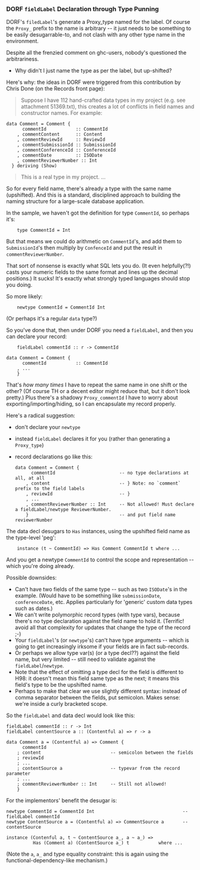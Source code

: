 ### DORF `fieldLabel` Declaration through Type Punning


DORF's `filedLabel`'s generate a Proxy_type named for the label. Of course the `Proxy_` prefix to the name is arbitrary -- it just needs to be something to be easily desugarrable-to, and not clash with any other type name in the environment.


Despite all the frenzied comment on ghc-users, nobody's questioned the arbitrariness.

- Why didn't I just name the type as per the label, but up-shifted?


Here's why: the ideas in DORF were triggered from this contribution by Chris Done (on the Records front page):


>
>
> Suppose I have 112 hand-crafted data types in my project (e.g. see attachment 51369.txt), this creates a lot of conflicts in field names and constructor names. For example:
>
>

```wiki
data Comment = Comment {
      commentId           :: CommentId
    , commentContent      :: Content
    , commentReviewId     :: ReviewId
    , commentSubmissionId :: SubmissionId
    , commentConferenceId :: ConferenceId
    , commentDate         :: ISODate
    , commentReviewerNumber :: Int
  } deriving (Show)
```

>
>
> This is a real type in my project. ...
>
>


So for every field name, there's already a type with the same name (upshifted). And this is a standard, disciplined approach to building the naming structure for a large-scale database application.


In the sample, we haven't got the definition for type `CommentId`, so perhaps it's:

```wiki
    type CommentId = Int
```


But that means we could do arithmetic on `CommentId`'s, and add them to `SubmissionId`'s then multiply by `ConfenceId` and put the result in `commentReviewerNumber`.


That sort of nonsense is exactly what SQL lets you do. (It even helpfully(?!) casts your numeric fields to the same format and lines up the decimal positions.) It sucks! It's exactly what strongly typed languages should stop you doing.


So more likely:

```wiki
    newtype CommentId = CommentId Int
```


(Or perhaps it's a regular `data` type?)


So you've done that, then under DORF you need a `fieldLabel`, and then you can declare your record:

```wiki
    fieldLabel commentId :: r -> CommentId

data Comment = Comment {
      commentId           :: CommentId
    , ...
    }
```


That's *how many times* I have to repeat the same name in one shift or the other? (Of course TH or a decent editor might reduce that, but it don't look pretty.) Plus there's a shadowy `Proxy_commentId` I have to worry about exporting/importing/hiding, so I can encapsulate my record properly.


Here's a radical suggestion:

- don't declare your `newtype`
- instead `fieldLabel` declares it for you (rather than generating a `Proxy_type`)
- record declarations go like this:

  ```wiki
  data Comment = Comment {
        commentId                        -- no type declarations at all, at all
      , content                          -- } Note: no `comment` prefix to the field labels
      , reviewId                         -- }
      , ...
      , commentReviewerNumber :: Int     -- Not allowed! Must declare a fieldLabel/newtype ReviewerNumber.
      }                                  -- and put field name reviewerNumber
  ```


The data decl desugars to `Has` instances, using the upshifted field name as the type-level 'peg':

```wiki
    instance (t ~ CommentId) => Has Comment CommentId t where ...
```


And you get a newtype `CommentId` to control the scope and representation -- which you're doing already.


Possible downsides:

- Can't have two fields of the same type -- such as two `ISODate`'s in the example.
  (Would have to be something like `submissionDate`, `conferenceDate`, etc. Applies particularly for 'generic' custom data types such as dates.)
- We can't write polymorphic record types (with type vars), because there's no type declaration against the field name to hold it.
  (Terrific! avoid all that complexity for updates that change the type of the record ;-)
- Your `fieldLabel`'s (or `newtype`'s) can't have type arguments -- which is going to get increasingly irksome if your fields are in fact sub-records.
- Or perhaps we allow type var(s) (or a type decl??) against the field name, but very limited -- still need to validate against the `fieldLabel`/`newtype`.
- Note that the effect of omitting a type decl for the field is different to H98: it doesn't mean this field same type as the next; it means this field's type to be the upshifted name.
- Perhaps to make that clear we use slightly different syntax: instead of comma separator between the fields, put semicolon.
  Makes sense: we're inside a curly bracketed scope.


So the `fieldLabel` and data decl would look like this:

```wiki
fieldLabel commentId :: r -> Int
fieldLabel contentSource a :: (Contentful a) => r -> a

data Comment a = (Contentful a) => Comment {
      commentId
    ; content                          -- semicolon between the fields
    ; reviewId                     
    ; ...
    ; contentSource a                  -- typevar from the record parameter               
    ; ...
    ; commentReviewerNumber :: Int     -- Still not allowed!
    }      

```


For the implementors' benefit the desugar is:

```wiki
newtype CommentId = CommentId Int                                 -- fieldLabel commentId
newtype ContentSource a = (Contentful a) => CommentSource a       -- contentSource

instance (Contenful a, t ~ ContentSource a_, a ~ a_) => 
          Has (Comment a) (ContentSource a_) t           where ...
```


(Note the `a`, `a_` and type equality constraint: this is again using the functional-dependency-like mechanism.)
